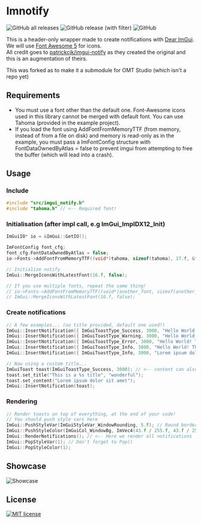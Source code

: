 # Imnotify
![GitHub all releases](https://img.shields.io/github/downloads/TylerPritts/imnotify/total)
![GitHub release (with filter)](https://img.shields.io/github/v/release/TylerPritts/imnotify)
![GitHub](https://img.shields.io/github/license/TylerPritts/imnotify?color=blue)


This is a header-only wrapper made to create notifications with [Dear ImGui](https://github.com/ocornut/imgui). We will use [Font Awesome 5](https://fontawesome.com/) for icons.
<br>All credit goes to [patrickcjk/imgui-notify](https://github.com/patrickcjk/imgui-notify) as they created the original and this is an augmentation of theirs.

This was forked as to make it a submodule for OMT Studio (which isn't a repo yet)


## Requirements
- You must use a font other than the default one. Font-Awesome icons used in this library cannot be merged with default font. You can use Tahoma (provided in the example project).
- If you load the font using AddFontFromMemoryTTF (from memory, instead of from a file on disk) and memory is read-only as in the example, you must pass a ImFontConfig structure with FontDataOwnedByAtlas = false to prevent imgui from attempting to free the buffer (which will lead into a crash).

## Usage
### Include
```c++
#include "src/imgui_notify.h"
#include "tahoma.h" // <-- Required font!
```
### Initialisation (after impl call, e.g ImGui_ImplDX12_Init)
```c++
ImGuiIO* io = &ImGui::GetIO();

ImFontConfig font_cfg;
font_cfg.FontDataOwnedByAtlas = false;
io->Fonts->AddFontFromMemoryTTF((void*)tahoma, sizeof(tahoma), 17.f, &font_cfg);

// Initialize notify
ImGui::MergeIconsWithLatestFont(16.f, false);

// If you use multiple fonts, repeat the same thing!
// io->Fonts->AddFontFromMemoryTTF((void*)another_font, sizeof(another_font), 17.f, &font_cfg);
// ImGui::MergeIconsWithLatestFont(16.f, false);
```
### Create notifications
```c++
// A few examples... (no title provided, default one used!)
ImGui::InsertNotification({ ImGuiToastType_Success, 3000, "Hello World! This is a success! %s", "We can also format here:)" });
ImGui::InsertNotification({ ImGuiToastType_Warning, 3000, "Hello World! This is a warning! %d", 0x1337 });
ImGui::InsertNotification({ ImGuiToastType_Error, 3000, "Hello World! This is an error! 0x%X", 0xDEADBEEF });
ImGui::InsertNotification({ ImGuiToastType_Info, 3000, "Hello World! This is an info!" });
ImGui::InsertNotification({ ImGuiToastType_Info, 3000, "Lorem ipsum dolor sit amet, consectetur adipiscing elit, sed do eiusmod tempor incididunt ut labore et dolore magna aliqua. Ut enim ad minim veniam, quis nostrud exercitation" });

// Now using a custom title...
ImGuiToast toast(ImGuiToastType_Success, 3000); // <-- content can also be passed here as above
toast.set_title("This is a %s title", "wonderful");
toast.set_content("Lorem ipsum dolor sit amet");
ImGui::InsertNotification(toast);
```
### Rendering
```c++
// Render toasts on top of everything, at the end of your code!
// You should push style vars here
ImGui::PushStyleVar(ImGuiStyleVar_WindowRounding, 5.f); // Round borders
ImGui::PushStyleColor(ImGuiCol_WindowBg, ImVec4(43.f / 255.f, 43.f / 255.f, 43.f / 255.f, 100.f / 255.f)); // Background color
ImGui::RenderNotifications(); // <-- Here we render all notifications
ImGui::PopStyleVar(1); // Don't forget to Pop()
ImGui::PopStyleColor(1);
```

## Showcase
![Showcase](https://i.imgur.com/ckcpOHJ.gif)

## License
[![MIT license](https://img.shields.io/badge/License-MIT-blue.svg)](https://github.com/patrickcjk/imgui-notify/blob/main/LICENSE)

